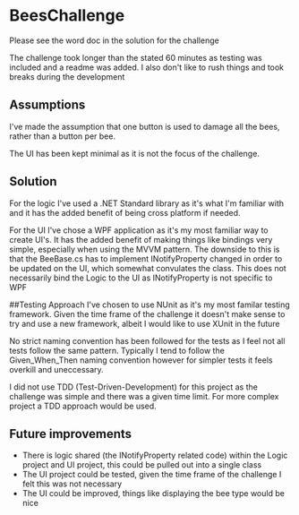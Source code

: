 # BeesChallenge
Please see the word doc in the solution for the challenge

The challenge took longer than the stated 60 minutes as testing was included and a readme was added. I also don't like to rush things and took breaks during the development

## Assumptions
I've made the assumption that one button is used to damage all the bees, rather than a button per bee.

The UI has been kept minimal as it is not the focus of the challenge.

## Solution
For the logic I've used a .NET Standard library as it's what I'm familiar with and it has the added benefit of being cross platform if needed.

For the UI I've chose a WPF application as it's my most familiar way to create UI's. It has the added benefit of making things like bindings very simple, especially when using the MVVM pattern.
The downside to this is that the BeeBase.cs has to implement INotifyProperty changed in order to be updated on the UI, which somewhat convulates the class. This does not necessarily bind the Logic to the UI as INotifyProperty is not specific to WPF 

##Testing Approach
I've chosen to use NUnit as it's my most familar testing framework. Given the time frame of the challenge it doesn't make sense to try and use a new framework, albeit I would like to use XUnit in the future

No strict naming convention has been followed for the tests as I feel not all tests follow the same pattern. 
Typically I tend to follow the Given_When_Then naming convention however for simpler tests it feels overkill and uneccessary.

I did not use TDD (Test-Driven-Development) for this project as the challenge was simple and there was a given time limit. For more complex project a TDD approach would be used.

## Future improvements
*	There is logic shared (the INotifyProperty related code) within the Logic project and UI project, this could be pulled out into a single class
*   The UI project could be tested, given the time frame of the challenge I felt this was not necessary
*   The UI could be improved, things like displaying the bee type would be nice